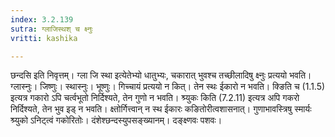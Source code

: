 ```yaml
---
index: 3.2.139
sutra: ग्लाजिस्थश् च क्ष्नुः
vritti: kashika

---
```

छन्दसि इति निवृत्तम्। ग्ला जि स्था इत्येतेभ्यो धातुभ्यः, चकारात् भुवश्च तच्छीलादिषु क्ष्नुः प्रत्ययो भवति। ग्लास्नुः। जिष्णुः। स्थास्नुः। भूष्णुः। गिच्चायं प्रत्ययो न कित्। तेन स्थः ईकारो न भवति। क्ङिति च (1.1.5) इत्यत्र गकारो ऽपि चर्त्वभूतो निर्दिश्यते, तेन गुणो न भवति। श्र्युकः किति (7.2.11) इत्यत्र अपि गकरो निर्दिश्यते, तेन भुव इड् न भवति। क्ष्तोर्गित्त्वान् न स्थ ईकारः कङितोरीत्वशासनात्। गुणाभावस्त्रिषु स्मार्यः श्र्युको ऽनिट्त्वं गकोरितोः। दंशेश्छन्दस्युपसङ्ख्यानम्। दङ्क्ष्णवः पशवः।